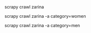 <!-- паук сначала заходит на страницы каталога, цепляется там за данные в теге <script> и быстро вытаскивает id, цены и названия. потом для каждого товара он уже отдельно идет на его личную страницу, находит там html-блок «о товаре» и добирает оттуда детальные характеристики типа состава -->


<!-- Собрать всё (долго): -->
scrapy crawl zarina


<!-- Собрать только женскую одежду: -->
scrapy crawl zarina -a category=women


<!-- Собрать только мужскую одежду: -->
scrapy crawl zarina -a category=men
